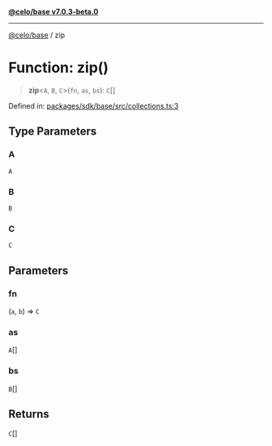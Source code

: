 [**@celo/base v7.0.3-beta.0**](../README.md)

***

[@celo/base](../README.md) / zip

# Function: zip()

> **zip**\<`A`, `B`, `C`\>(`fn`, `as`, `bs`): `C`[]

Defined in: [packages/sdk/base/src/collections.ts:3](https://github.com/celo-org/developer-tooling/blob/master/packages/sdk/base/src/collections.ts#L3)

## Type Parameters

### A

`A`

### B

`B`

### C

`C`

## Parameters

### fn

(`a`, `b`) => `C`

### as

`A`[]

### bs

`B`[]

## Returns

`C`[]
